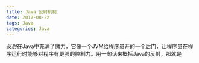 ```yaml
---
title: Java 反射机制
date: 2017-08-22
tags: Java
categories: Java
---
```


*反射*在Java中充满了魔力，它像一个JVM给程序员开的一个后门，让程序员在程序运行时能够对程序有更强的控制力。用一句话来概括Java的反射，那就是
